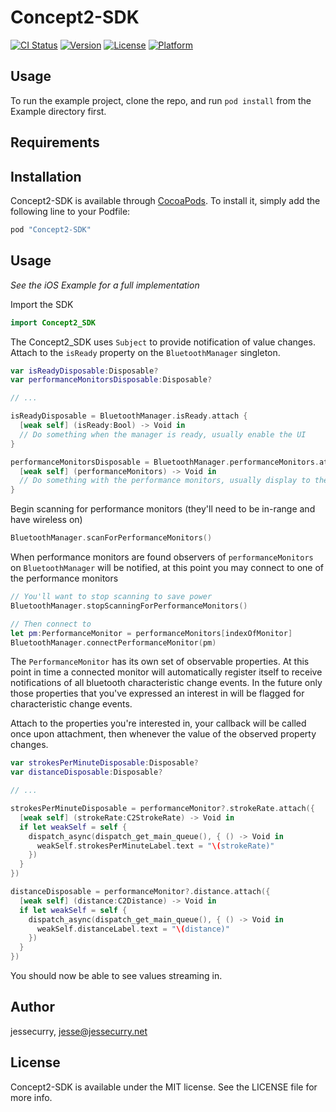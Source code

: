 # Concept2-SDK

[![CI Status](http://img.shields.io/travis/BoutFitness/Concept2-SDK.svg?style=flat)](https://travis-ci.org/BoutFitness/Concept2-SDK)
[![Version](https://img.shields.io/cocoapods/v/Concept2-SDK.svg?style=flat)](http://cocoapods.org/pods/Concept2-SDK)
[![License](https://img.shields.io/cocoapods/l/Concept2-SDK.svg?style=flat)](http://cocoapods.org/pods/Concept2-SDK)
[![Platform](https://img.shields.io/cocoapods/p/Concept2-SDK.svg?style=flat)](http://cocoapods.org/pods/Concept2-SDK)

## Usage

To run the example project, clone the repo, and run `pod install` from the Example directory first.

## Requirements

## Installation

Concept2-SDK is available through [CocoaPods](http://cocoapods.org). To install
it, simply add the following line to your Podfile:

```ruby
pod "Concept2-SDK"
```

## Usage

*See the iOS Example for a full implementation*

Import the SDK

```swift
import Concept2_SDK
```

The Concept2_SDK uses `Subject` to provide notification of value changes. Attach to the `isReady` property on the `BluetoothManager` singleton.

```swift
var isReadyDisposable:Disposable?
var performanceMonitorsDisposable:Disposable?

// ...

isReadyDisposable = BluetoothManager.isReady.attach {
  [weak self] (isReady:Bool) -> Void in
  // Do something when the manager is ready, usually enable the UI
}

performanceMonitorsDisposable = BluetoothManager.performanceMonitors.attach {
  [weak self] (performanceMonitors) -> Void in
  // Do something with the performance monitors, usually display to the user or connect
}
```

Begin scanning for performance monitors (they'll need to be in-range and have wireless on)

```swift
BluetoothManager.scanForPerformanceMonitors()
```

When performance monitors are found observers of `performanceMonitors` on `BluetoothManager` will be notified, at this point you may connect to one of the performance monitors

```swift
// You'll want to stop scanning to save power
BluetoothManager.stopScanningForPerformanceMonitors()

// Then connect to
let pm:PerformanceMonitor = performanceMonitors[indexOfMonitor]
BluetoothManager.connectPerformanceMonitor(pm)
```

The `PerformanceMonitor` has its own set of observable properties. At this point in time a connected monitor will automatically register itself to receive notifications of all bluetooth characteristic change events. In the future only those properties that you've expressed an interest in will be flagged for characteristic change events.

Attach to the properties you're interested in, your callback will be called once upon attachment, then whenever the value of the observed property changes.

```swift
var strokesPerMinuteDisposable:Disposable?
var distanceDisposable:Disposable?

// ...

strokesPerMinuteDisposable = performanceMonitor?.strokeRate.attach({
  [weak self] (strokeRate:C2StrokeRate) -> Void in
  if let weakSelf = self {
    dispatch_async(dispatch_get_main_queue(), { () -> Void in
      weakSelf.strokesPerMinuteLabel.text = "\(strokeRate)"
    })
  }
})

distanceDisposable = performanceMonitor?.distance.attach({
  [weak self] (distance:C2Distance) -> Void in
  if let weakSelf = self {
    dispatch_async(dispatch_get_main_queue(), { () -> Void in
      weakSelf.distanceLabel.text = "\(distance)"
    })
  }
})
```

You should now be able to see values streaming in.

## Author

jessecurry, jesse@jessecurry.net

## License

Concept2-SDK is available under the MIT license. See the LICENSE file for more info.

